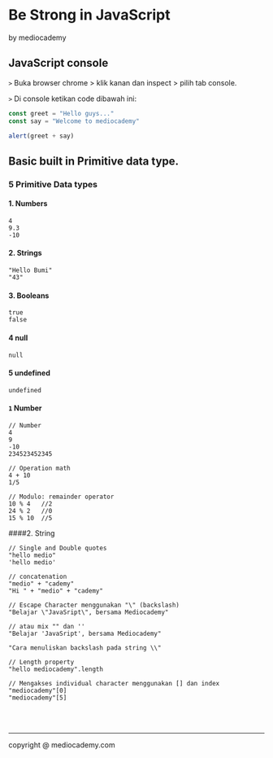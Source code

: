 # Be Strong in JavaScript

by mediocademy



## JavaScript console

```>``` Buka browser chrome > klik kanan dan inspect > pilih tab console.

```>``` Di console ketikan code dibawah ini:

```javascript
const greet = "Hello guys..."
const say = "Welcome to mediocademy"

alert(greet + say)


```



## Basic built in Primitive data type.

### 5 Primitive Data types

#### 1. Numbers

```
4
9.3
-10
```



#### 2. Strings

```
"Hello Bumi"
"43"
```

#### 3. Booleans

```
true
false
```



#### 4 null

```
null
```



#### 5 undefined

```
undefined
```



#### ```1``` Number

```
// Number
4
9
-10
234523452345

// Operation math
4 + 10
1/5

// Modulo: remainder operator 
10 % 4   //2
24 % 2   //0
15 % 10  //5
```



####2. String

```
// Single and Double quotes
"hello medio"
'hello medio'

// concatenation
"medio" + "cademy"
"Hi " + "medio" + "cademy"

// Escape Character menggunakan "\" (backslash)
"Belajar \"JavaSript\", bersama Mediocademy"

// atau mix "" dan ''
"Belajar 'JavaSript', bersama Mediocademy"

"Cara menuliskan backslash pada string \\"

// Length property
"hello mediocademy".length

// Mengakses individual character menggunakan [] dan index
"mediocademy"[0]
"mediocademy"[5]
```



















<br><br>

<hr>

copyright @ mediocademy.com